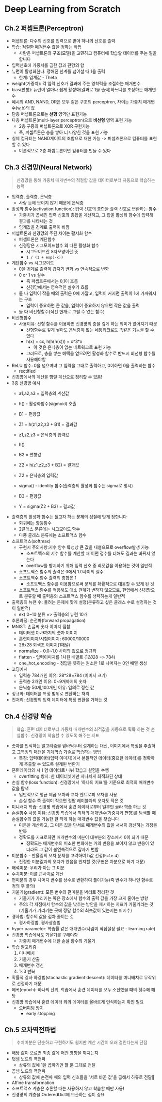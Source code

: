 # Deep Learning from Scratch

## Ch.2 퍼셉트론(Perceptron)
- 퍼셉트론: 다수의 신호를 입력으로 받아 하나의 신호를 출력
- 학습: 적절한 매겨변수 값을 정하는 작업
    - 사람은 퍼셉트론의 구조(모델)을 고민하고 컴퓨터에 학습할 데이터를 주는 일을 합니다
- 입력신호에 가중치를 곱한 값과 편향의 합
- 뉴런이 활성화한다: 정해진 한계를 넘어설 때 1을 출력
    - 한계: 임계값 - Theta
- weight(가중치): 각 입력 신호가 결과에 주는 영햑력을 조절하는 매개변수
- bias(편향): 뉴런이 얼마나 쉽게 활성화(결과로 1을 출력)하느냐를 조정하는 매개변수
- 예시의 AND, NAND, OR은 모두 같은 구조의 perceptron, 차이는 가중치 매개변수(w,b)의 값
- 단층 퍼셉트론으로는 **선형** 영역만 표현가능
- 다층 퍼셉트론(multi-layer perceptron)으로 **비선형** 영역 표현 가능
    - 2층 구종의 퍼셉트론으로 XOR 구현가능
    - 즉, 퍼셉트론은 층을 쌓아 더 다양한 것을 표현 가능
- 실제 컴퓨터는 NAND게이트의 조합으로 재현 가능 -> 퍼셉츠론으로 컴퓨터를 표현할 수 있다
    - 이론적으로 2층 퍼셉트론이면 컴퓨터를 만들 수 있다

## Ch.3 신경망(Neural Network)
> 신경망을 통해 가중치 매개변수의 적절합 값을 데이터로부터 자동으로 학습하는 능력

- 입력층, 출력층, 은닉층
    - 사람 눈에 보이지 않기 때문에 은닉층
- 활성화 함수(activation function): 입력 신호의 총합을 출력 신호로 변환하는 함수
    - 가중치가 곱해진 입력 신호의 총합을 계산하고, 그 합을 활성화 함수에 입력해 결과를 나타내는 것
    - 임계값을 경계로 출력이 바뀜
- 퍼셉트론과 신경망의 주된 차이는 활서화 함수
    - 퍼셉트론은 계단함수
    - 신경망은 시그모이드함수 외 다른 활성화 함수
        - 시그모이드란 S자모양이란 뜻
        - `1 / (1 + exp(-x))`
- 계단함수 vs 시그모이드
    - 0을 경계로 출력이 갑자기 변화 vs 연속적으로 변화
    - 0 or 1 vs 실수
        - 즉 퍼셉트론에서는 0,1이 흐름
        - 신경망에서는 영속적인 실수가 흐름
    - 둘 다 입력이 작을 때의 출력은 0에 가깝고, 입력이 커지면 출력이 1에 가까워지는 구조
        - 입력이 중요하면 큰 값을, 입력이 중요하지 않으면 작은 값을 출력
    - 둘 다 비선형함수(직선 한개로 그릴 수 없는 함수)
- 비선형함수
    - 사용이유: 선형 함수를 이용하면 신경망의 층을 깊게 하는 의미가 없어지기 때문
        - 선형함수로 깊게 쌓아도 은닉층이 없는 네틍워크로도 똑같은 기능을 할 수 있다
        - h(x) = cx, h(h(h(x))) = c^3*x 
            - 이 것은 은닉층이 없는 네트워크로 표현 가능
        - 그러므로, 층을 쌓는 혜택을 얻으려면 활성화 함수로 반드시 비선형 함수를 사용해야함
- ReLU 함수: 0을 넘으며녀 그 입력을 그대로 출력하고, 0이하면 0을 출력하는 함수
    - rectified
- 신경망에서의 계산을 행렬 계산으로 정리할 수 있음!
- 3층 신경망 예시
    - a1,a2,a3 = 입력층의 계산값
    - h() - 활성화함수(sigmoid) 호출
    - B1 = 편향값
    - Z1 = h(z1,z2,z3 + B1) = 결과값

    - z1,z2,z3 = 은닉층의 입력값
    - h()
    - B2 = 편향값
    - Z2 = h(z1,z2,z3 + B2) = 결과값
    
    - Z2 = 은닉층의 입력값
    - sigma() - identity 함수(출력층의 활성화 함수는 sigma로 명시)
    - B3 = 편향값
    - Y = sigma(Z2 + B3) = 결과값
- 출력층의 활성화 함수는 풀고자 하는 문제의 성질에 맞게 정합니다
    - 회귀에는 항등함수
    - 2클래스 분류에는 시그모이드 함수
    - 다중 클래스 분류에는 소프트맥스 함수
- 소프트맥스(softmax)
    - 구현시 주의사항:지수 함수 특성상 큰 값을 내뱉으므로 overflow발생 가능
        - 소프트맥스의 지수 함수를 계산할 때 어떤 정수를 더해도 결과는 바뀌지 않는다
        - overflow를 방지하기 위해 입력 신호 중 최댓값을 이용하는 것이 일반적
    - 소프트맥스 함수의 출력은 0에서 1.0사이의 실수
    - 소프트맥수 함수 출력의 총합은 1
        - 소프트맥스 함수를 이용함으로써 문제를 확률적으로 대응할 수 있게 된 것
    - 소프트맥스 함수를 적용해도 대소 관계가 변하지 않으므로, 현업에서 신경망으로 분류할 때 출력층의 소프트맥스 함수를 생략하는게 일반적
- 출력층의 뉴런 수: 풀려는 문제에 맞게 설정(분류하고 싶은 클래스 수로 설정하는 것이 일반적)
    - ex) 0~10 분류 => 출력층의 뉴런 10개
- 추론과정: 순전파(forward propagation)
- MNIST: 손글씨 숫자 이미지 집합
    - 데이터셋 0~9까지의 숫자 이미지
    - 훈련이미지/시험이미지: 60000/10000
    - 28x28 회색조 이미지(1채널)
    - normalize - 0.0~1.0 사이의 값으로 정규화
    - flatten - 입력이미지를 1차원 배열로 (1*28*28 => 784)
    - one_hot_encoding - 정답을 뜻하는 원소만 1로 나머지는 0인 배열 생성
- 코딩예시
    - 입력층 784개인 이유: 28*28=784 (이미지 크기)
    - 출력층 2개인 이유: 0~9개까지의 숫자
    - 은닉층 50개,100개인 이유: 임의로 정한 값
- 정규화: 데이터를 특정 범위로 변환하는 처리
- 전처리: 신경망의 입력 데이터에 특정 변환을 가하는 것

## Ch.4 신경망 학습
> 학습: 훈련 데이터로부터 가중치 매개변수의 최적값을 자동으로 획득 하는 것
> 손실함수: 신경망이 학습할 수 있도록 해주는 지표
- 숫자를 인식하는 알고리즘을 밑바닥두터 설계하는 대신, 이미지에서 특징을 추출하고 그특징의 패턴을 기계학습 기술로 학습하는 방법
    - 특징: 입력데이터(입력 이미지)에서 본질적인 데이터(중요한 데이터)를 정확하게 추출할 수 있도록 설계된 변환기
- 훈련데이터와 시ㅣ험 데이터로 나눠 학습과 실험을 수행
    - overfitting 방지: 한 데이터셋에만 지나치게 최적화된 상태
- 손실 함수(loss function): 신경망에서 '하나의 지표'를 기준으로 최적의 매개변수 값을 탐색
    - 일반적으로 평균 제곱 오차와 교차 엔트로피 오차를 사용
    - 손실 함수 쪽 출력이 작으면 정땁 레이블과의 오차도 작은 것
- 미니배치 학습: 신경망 학습에서 훈련 데이터로부터 일부만 골라 학습 하는 것
- 손실함수 사용 이유: 신경망 학습에서 최적의 매개변수(가중치와 편향)를 탐색할 때 손실함수의 값을 가능한 한 작게 하는 매개변수 값을 찾습니다
    - 미분을 계산하고, 그 미분 값을 단서로 매개변수의 값을 서서히 갱신하는 과정을 반복
    - 정확도를 지표로하면 매개변수의 미분이 대부분의 장소에서 0이 되기 때문
        - 정확도는 매개변수의 미소한 변화에는 거의 반응을 보이지 않고 반응이 있더라도 그 값이 불연속적으로 갑자기 변함
- 미분함수 - 반올림의 오차 문제를 고려하여 h값 선정(`h=1e-4`)
    - 진정한 미분값과의 오차가 있음을 인지할 것(구현은 차분으로 하기 때문)
- 해석미분: 우리가 아는 그 미분
- 수치미분: 이를 근사치로 계산
- 편미분의 경우 나머지 변수를 상수로 변환하여 풀이가능(즉 변수가 하나인 함수로 정의 후 풀의)
- 기울기(gradient): 모든 변수의 편미분을 벡터로 정리한 것
    - 기울기가 가리키는 쪽은 장소에서 함수의 출력 값을 가장 크게 줄이는 방향
    - 주의: 각 지점에서 함수의 값을 낮추는 방안을 제시하는 지표가 기울기라는 것 (기울기가 가리키는 곳에 정말 함수의 최솟값이 있는지는 미지수)
- 경사법: 함수의 값을 점차 줄이는 것
    - 경사하강법, 경사상승법
- hyper parameter: 학습률 같은 매개변수(사람이 직접설정 필요 - learning rate)
- 신경망 학습에서도 기울기를 구해야함
    - 가중치 매개변수에 대한 손실 함수의 기울기
- 학습 알고리즘
    1. 미니배치
    2. 기울기 산출
    3. 매개변수 갱신
    4. 1~3 반복
- 확률적 강사 하강법(stochastic gradient descent): 데이터를 미니배치로 무작위로 선정하기 때문
- 에폭(epoch): 하나의 단위, 학습에서 훈련 데이터를 모두 소진했을 때의 횟수에 해당
- 신경망 학습에서 훈련 데이터 외의 데이터를 올바르게 인식하는지 확인 필요
    - 오버피팅 방지
        - early stopping

## Ch.5 오차역전파법
> 수치미분은 단순하고 구현하기도 쉽지만 계산 시간이 오래 걸린다는게 단점
- 해당 값이 오르면 최종 값에 어떤 영향을 끼치는지
- 덧셈 노드의 역전파
    - 상류의 값에 1을 곱하기만 할 뿐 그대로 전달
- 곱셈 노드의 역전파
    - 상류의 값에 순전파 때의 입력 신호들을 '서로 바꾼 값'을 곱해서 하류로 전달
- Affine transformation
- 소프트맥스 계층은 추론할 때는 사용하지 않고 학습할 때만 사용!
- 신경망의 계층을 OrderedDict에 보관하는 점이 중요
